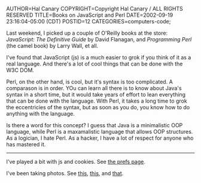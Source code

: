AUTHOR=Hal Canary
COPYRIGHT=Copyright Hal Canary / ALL RIGHTS RESERVED
TITLE=Books on JavaScript and Perl
DATE=2002-09-19 23:16:04-05:00 (CDT)
POSTID=12
CATEGORIES=computers-code;

Last weekend, I picked up a couple of O'Reilly books at the store: _JavaScript: The Definitive Guide_ by David Flanagan, and _Programming Perl_ (the camel book) by Larry Wall, et all.

I've found that JavaScript (js) is a much easier to grok if you think of it as a real language. And there's a lot of cool things that can be done with the W3C DOM.

Perl, on the other hand, is cool, but it's syntax is too complicated. A comparason is in order. YOu can learn all there is to know about Java's syntax in a short time, but it would take years of effort to lean everything that can be done with the language. With Perl, it takes a long time to grok the eccentricies of the syntax, but as soon as you do, you know how to do anything with the language.

Is there a word for this concept? I guess that Java is a minimalistic OOP language, while Perl is a maxamalistic language that allows OOP structures. As a logician, I hate Perl. As a hacker, I have a lot of respect for anyone who has mastered it.

* * *

I've played a bit with js and cookies. See [the prefs page](https://web.archive.org/web/20021013042617/https://halcanary.org/preferences.cgi).

I've been taking photos. See [this](https://halcanary.org/p/a40/), [this](https://halcanary.org/p/photo-2002-08-25/), and [that](https://halcanary.org/p/photo-2002-08-31/).
